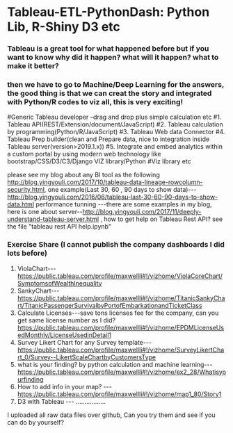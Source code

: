 # Tableau-ETL-PythonDash: Python Lib, R-Shiny D3 etc
### Tableau is a great tool for what happened before but if you want to know why did it happen? what will it happen? what to make it better?
### then we have to go to Machine/Deep Learning for the answers, the good thing is that we can creat the story and integrated with Python/R codes to viz all, this is very exciting!

#Generic Tableau developer –drag and drop plus simple calculation etc
#1. Tableau API(REST/Extension/document/JavaScript)
#2. Tableau calculation by programming(Python/R/JavaScript)
#3. Tableau Web data Connector 
#4. Tableau Prep builder(clean and Prepare data, nice to integration inside Tableau server(version>2019.1.x))
#5. Integrate and embed analytics within a custom portal by using modern web technology like bootstrap/CSS/D3/C3/Django VIZ library/Python #Viz library etc 

please see my blog about any BI tool as the following
http://blog.yingyouli.com/2017/10/tableau-data-lineage-rowcolumn-security.html, 
one example(Last 30, 60 , 90 days to show data)---http://blog.yingyouli.com/2016/06/tableau-last-30-60-90-days-to-show-data.html
performance tunning ---there are some examples in my blog, here is one about server--http://blog.yingyouli.com/2017/11/deeply-understand-tableau-server.html , how to get help on Tableau Rest API? see the file "tableau rest API help.ipynb"

### Exercise Share (I cannot publish the company dashboards I did lots before)
1. ViolaChart---https://public.tableau.com/profile/maxwellli#!/vizhome/ViolaCoreChart/SymptomsofWealthInequality
2. SankyChart---https://public.tableau.com/profile/maxwellli#!/vizhome/TitanicSankyChart/TitanicPassengerSurvivalbyPortofEmbarkationandTicketClass
3. Calculate Licenses---save tons licenses fee for the company, can you get same license number as I did? https://public.tableau.com/profile/maxwellli#!/vizhome/EPDMLicenseUsedMonthly/LicenseUsedinDetail1
4. Survey Likert Chart for any Survey template---https://public.tableau.com/profile/maxwellli#!/vizhome/SurveyLikertChart_0/Survey--LikertScaleChartbyCustomersType
5. what is your finding? by python calculation and machine learning---https://public.tableau.com/profile/maxwellli#!/vizhome/ex2_28/Whatisyourfinding
6. How to add info in your map? ---https://public.tableau.com/profile/maxwellli#!/vizhome/map1_80/Story1
6. D3 with Tableau ---
.................

I uploaded all raw data files over github, Can you try them and see if you can do by yourself?



